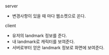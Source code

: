 server

- 변경사항이 있을 때 마다 웹소켓으로 쏜다.

client

- 유저의 landmark 정보를 준다.
- 내 landmark로 캐릭터를 보여준다.
- 서버로부터 얻은 landmark 정보로 화면에 보여준다.
